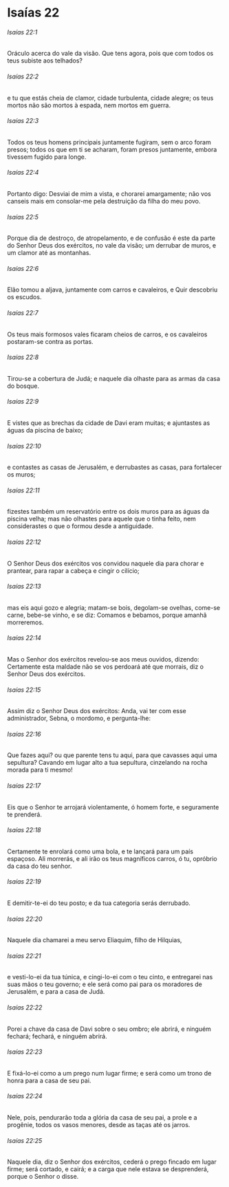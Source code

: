 # Isaías 22

###### Isaías 22:1

Oráculo acerca do vale da visão. Que tens agora, pois que com todos os teus subiste aos telhados?

###### Isaías 22:2

e tu que estás cheia de clamor, cidade turbulenta, cidade alegre; os teus mortos não são mortos à espada, nem mortos em guerra.

###### Isaías 22:3

Todos os teus homens principais juntamente fugiram, sem o arco foram presos; todos os que em ti se acharam, foram presos juntamente, embora tivessem fugido para longe.

###### Isaías 22:4

Portanto digo: Desviai de mim a vista, e chorarei amargamente; não vos canseis mais em consolar-me pela destruição da filha do meu povo.

###### Isaías 22:5

Porque dia de destroço, de atropelamento, e de confusão é este da parte do Senhor Deus dos exércitos, no vale da visão; um derrubar de muros, e um clamor até as montanhas.

###### Isaías 22:6

Elão tomou a aljava, juntamente com carros e cavaleiros, e Quir descobriu os escudos.

###### Isaías 22:7

Os teus mais formosos vales ficaram cheios de carros, e os cavaleiros postaram-se contra as portas.

###### Isaías 22:8

Tirou-se a cobertura de Judá; e naquele dia olhaste para as armas da casa do bosque.

###### Isaías 22:9

E vistes que as brechas da cidade de Davi eram muitas; e ajuntastes as águas da piscina de baixo;

###### Isaías 22:10

e contastes as casas de Jerusalém, e derrubastes as casas, para fortalecer os muros;

###### Isaías 22:11

fizestes também um reservatório entre os dois muros para as águas da piscina velha; mas não olhastes para aquele que o tinha feito, nem considerastes o que o formou desde a antiguidade.

###### Isaías 22:12

O Senhor Deus dos exércitos vos convidou naquele dia para chorar e prantear, para rapar a cabeça e cingir o cilício;

###### Isaías 22:13

mas eis aqui gozo e alegria; matam-se bois, degolam-se ovelhas, come-se carne, bebe-se vinho, e se diz: Comamos e bebamos, porque amanhã morreremos.

###### Isaías 22:14

Mas o Senhor dos exércitos revelou-se aos meus ouvidos, dizendo: Certamente esta maldade não se vos perdoará até que morrais, diz o Senhor Deus dos exércitos.

###### Isaías 22:15

Assim diz o Senhor Deus dos exércitos: Anda, vai ter com esse administrador, Sebna, o mordomo, e pergunta-lhe:

###### Isaías 22:16

Que fazes aqui? ou que parente tens tu aqui, para que cavasses aqui uma sepultura? Cavando em lugar alto a tua sepultura, cinzelando na rocha morada para ti mesmo!

###### Isaías 22:17

Eis que o Senhor te arrojará violentamente, ó homem forte, e seguramente te prenderá.

###### Isaías 22:18

Certamente te enrolará como uma bola, e te lançará para um país espaçoso. Ali morrerás, e ali irão os teus magníficos carros, ó tu, opróbrio da casa do teu senhor.

###### Isaías 22:19

E demitir-te-ei do teu posto; e da tua categoria serás derrubado.

###### Isaías 22:20

Naquele dia chamarei a meu servo Eliaquim, filho de Hilquias,

###### Isaías 22:21

e vesti-lo-ei da tua túnica, e cingi-lo-ei com o teu cinto, e entregarei nas suas mãos o teu governo; e ele será como pai para os moradores de Jerusalém, e para a casa de Judá.

###### Isaías 22:22

Porei a chave da casa de Davi sobre o seu ombro; ele abrirá, e ninguém fechará; fechará, e ninguém abrirá.

###### Isaías 22:23

E fixá-lo-ei como a um prego num lugar firme; e será como um trono de honra para a casa de seu pai.

###### Isaías 22:24

Nele, pois, pendurarão toda a glória da casa de seu pai, a prole e a progênie, todos os vasos menores, desde as taças até os jarros.

###### Isaías 22:25

Naquele dia, diz o Senhor dos exércitos, cederá o prego fincado em lugar firme; será cortado, e cairá; e a carga que nele estava se desprenderá, porque o Senhor o disse.

